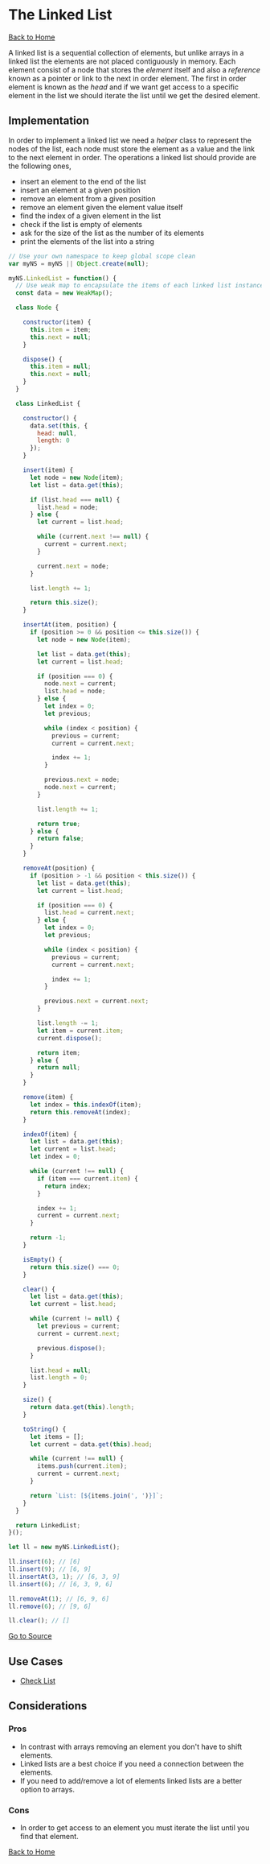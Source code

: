 # The Linked List #

[Back to Home](../../../../)

A linked list is a sequential collection of elements, but unlike arrays in a linked list the elements are not placed contiguously in memory. Each element consist of a node that stores the *element* itself and also a *reference* known as a pointer or link to the next in order element. The first in order element is known as the *head* and if we want get access to a specific element in the list we should iterate the list until we get the desired element.

## Implementation ##

In order to implement a linked list we need a *helper* class to represent the nodes of the list, each node must store the element as a value and the link to the next element in order. The operations a linked list should provide are the following ones,

* insert an element to the end of the list
* insert an element at a given position
* remove an element from a given position
* remove an element given the element value itself
* find the index of a given element in the list
* check if the list is empty of elements
* ask for the size of the list as the number of its elements
* print the elements of the list into a string

```JavaScript
// Use your own namespace to keep global scope clean
var myNS = myNS || Object.create(null);

myNS.LinkedList = function() {
  // Use weak map to encapsulate the items of each linked list instance
  const data = new WeakMap();

  class Node {

    constructor(item) {
      this.item = item;
      this.next = null;
    }

    dispose() {
      this.item = null;
      this.next = null;
    }
  }

  class LinkedList {

    constructor() {
      data.set(this, {
        head: null,
        length: 0
      });
    }

    insert(item) {
      let node = new Node(item);
      let list = data.get(this);

      if (list.head === null) {
        list.head = node;
      } else {
        let current = list.head;

        while (current.next !== null) {
          current = current.next;
        }

        current.next = node;
      }

      list.length += 1;

      return this.size();
    }

    insertAt(item, position) {
      if (position >= 0 && position <= this.size()) {
        let node = new Node(item);

        let list = data.get(this);
        let current = list.head;

        if (position === 0) {
          node.next = current;
          list.head = node;
        } else {
          let index = 0;
          let previous;

          while (index < position) {
            previous = current;
            current = current.next;

            index += 1;
          }

          previous.next = node;
          node.next = current;
        }

        list.length += 1;

        return true;
      } else {
        return false;
      }
    }

    removeAt(position) {
      if (position > -1 && position < this.size()) {
        let list = data.get(this);
        let current = list.head;

        if (position === 0) {
          list.head = current.next;
        } else {
          let index = 0;
          let previous;

          while (index < position) {
            previous = current;
            current = current.next;

            index += 1;
          }

          previous.next = current.next;
        }

        list.length -= 1;
        let item = current.item;
        current.dispose();

        return item;
      } else {
        return null;
      }
    }

    remove(item) {
      let index = this.indexOf(item);
      return this.removeAt(index);
    }

    indexOf(item) {
      let list = data.get(this);
      let current = list.head;
      let index = 0;

      while (current !== null) {
        if (item === current.item) {
          return index;
        }

        index += 1;
        current = current.next;
      }

      return -1;
    }

    isEmpty() {
      return this.size() === 0;
    }

    clear() {
      let list = data.get(this);
      let current = list.head;

      while (current != null) {
        let previous = current;
        current = current.next;

        previous.dispose();
      }

      list.head = null;
      list.length = 0;
    }

    size() {
      return data.get(this).length;
    }

    toString() {
      let items = [];
      let current = data.get(this).head;

      while (current !== null) {
        items.push(current.item);
        current = current.next;
      }

      return `List: [${items.join(', ')}]`;
    }
  }

  return LinkedList;
}();

let ll = new myNS.LinkedList();

ll.insert(6); // [6]
ll.insert(9); // [6, 9]
ll.insertAt(3, 1); // [6, 3, 9]
ll.insert(6); // [6, 3, 9, 6]

ll.removeAt(1); // [6, 9, 6]
ll.remove(6); // [9, 6]

ll.clear(); // []
```

[Go to Source](index.js)

## Use Cases ##
* [Check List](check-list.js)

## Considerations ##

### Pros ###
* In contrast with arrays removing an element you don't have to shift elements.
* Linked lists are a best choice if you need a connection between the elements.
* If you need to add/remove a lot of elements linked lists are a better option to arrays.

### Cons ###
* In order to get access to an element you must iterate the list until you find that element.

[Back to Home](../../../../)
